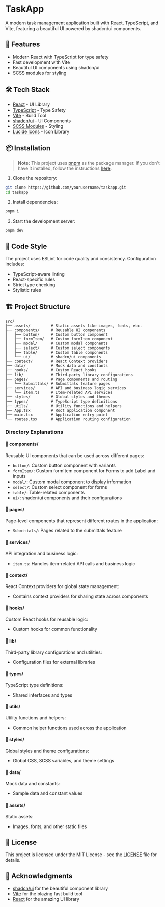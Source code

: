 # TaskApp

A modern task management application built with React, TypeScript, and Vite, featuring a beautiful UI powered by shadcn/ui components.

## 🚀 Features

- Modern React with TypeScript for type safety
- Fast development with Vite
- Beautiful UI components using shadcn/ui
- SCSS modules for styling

## 🛠️ Tech Stack

- [React](https://reactjs.org/) - UI Library
- [TypeScript](https://www.typescriptlang.org/) - Type Safety
- [Vite](https://vitejs.dev/) - Build Tool
- [shadcn/ui](https://ui.shadcn.com/) - UI Components
- [SCSS Modules](https://sass-lang.com/) - Styling
- [Lucide Icons](https://lucide.dev/) - Icon Library

## 📦 Installation

> **Note:** This project uses [pnpm](https://pnpm.io/installation) as the package manager. If you don't have it installed, follow the instructions [here](https://pnpm.io/installation).

1. Clone the repository:

```bash
git clone https://github.com/yourusername/taskapp.git
cd taskapp
```

2. Install dependencies:

```bash
pnpm i
```

3. Start the development server:

```bash
pnpm dev
```

## 📝 Code Style

The project uses ESLint for code quality and consistency. Configuration includes:

- TypeScript-aware linting
- React-specific rules
- Strict type checking
- Stylistic rules

## 🏗️ Project Structure

```
src/
├── assets/         # Static assets like images, fonts, etc.
├── components/     # Reusable UI components
│   ├── button/     # Custom button component
│   ├── formItem/   # Custom formItem component
│   ├── modal/      # Custom modal components
│   ├── select/     # Custom select components
│   ├── table/      # Custom table components
│   └── ui/         # shadcn/ui components
├── context/        # React Context providers
├── data/           # Mock data and constants
├── hooks/          # Custom React hooks
├── lib/            # Third-party library configurations
├── pages/          # Page components and routing
│   └── Submittals/ # Submittals feature pages
├── services/       # API and business logic services
│   └── item.ts     # Item-related API services
├── styles/         # Global styles and themes
├── types/          # TypeScript type definitions
├── utils/          # Utility functions and helpers
├── App.tsx         # Root application component
├── main.tsx        # Application entry point
└── routes.tsx      # Application routing configuration
```

### Directory Explanations

#### 📁 components/

Reusable UI components that can be used across different pages:

- `button/`: Custom button component with variants
- `formItem/`: Custom formItem component for Forms to add Label and inputs
- `modal/`: Custom modal component to display information
- `select/`: Custom select component for forms
- `table/`: Table-related components
- `ui/`: shadcn/ui components and their configurations

#### 📁 pages/

Page-level components that represent different routes in the application:

- `Submittals/`: Pages related to the submittals feature

#### 📁 services/

API integration and business logic:

- `item.ts`: Handles item-related API calls and business logic

#### 📁 context/

React Context providers for global state management:

- Contains context providers for sharing state across components

#### 📁 hooks/

Custom React hooks for reusable logic:

- Custom hooks for common functionality

#### 📁 lib/

Third-party library configurations and utilities:

- Configuration files for external libraries

#### 📁 types/

TypeScript type definitions:

- Shared interfaces and types

#### 📁 utils/

Utility functions and helpers:

- Common helper functions used across the application

#### 📁 styles/

Global styles and theme configurations:

- Global CSS, SCSS variables, and theme settings

#### 📁 data/

Mock data and constants:

- Sample data and constant values

#### 📁 assets/

Static assets:

- Images, fonts, and other static files

## 📄 License

This project is licensed under the MIT License - see the [LICENSE](LICENSE) file for details.

## 🙏 Acknowledgments

- [shadcn/ui](https://ui.shadcn.com/) for the beautiful component library
- [Vite](https://vitejs.dev/) for the blazing fast build tool
- [React](https://reactjs.org/) for the amazing UI library
